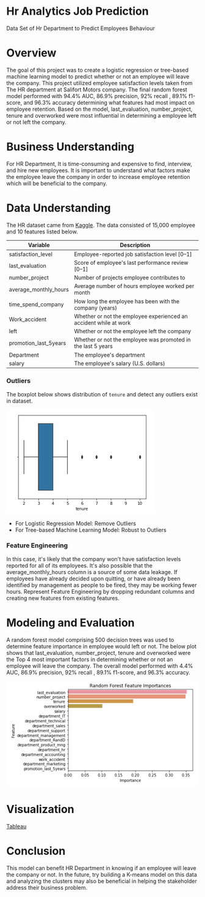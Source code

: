 # Hr Analytics Job Prediction
Data Set of Hr Department to Predict Employees Behaviour

# Overview 
The goal of this project was to create a logistic regression or tree-based machine learning model to predict whether or not an employee will leave the company. This project utilized employee satisfaction levels taken from The HR department at Salifort Motors company. The final random forest model performed with 94.4% AUC, 86.9% precision, 92% recall , 89.1% f1-score, and 96.3% accuracy determining what features had most impact on employee retention. Based on the model, last_evaluation, number_project, tenure and overworked were most influential in determining a employee left or not left the company.

# Business Understanding 
For HR Department, It is time-consuming and expensive to find, interview, and hire new employees. It is important to understand what factors make the employee leave the company in order to increase employee retention which will be beneficial to the company.

# Data Understanding
The HR dataset came from [Kaggle](https://www.kaggle.com/datasets/mfaisalqureshi/hr-analytics-and-job-prediction?select=HR_comma_sep.csv). The data consisted of 15,000 employee and 10 features listed below. 

Variable  |Description |
-----|-----|
satisfaction_level|Employee-reported job satisfaction level [0&ndash;1]
last_evaluation|Score of employee's last performance review [0&ndash;1]
number_project|Number of projects employee contributes to
average_monthly_hours|Average number of hours employee worked per month
time_spend_company|How long the employee has been with the company (years)
Work_accident|Whether or not the employee experienced an accident while at work
left|Whether or not the employee left the company
promotion_last_5years|Whether or not the employee was promoted in the last 5 years
Department|The employee's department
salary|The employee's salary (U.S. dollars)

### Outliers
The boxplot below shows distribution of `tenure` and detect any outliers exist in dataset.

![alt text](https://github.com/chongna95/Hr-Analytics-Job-Prediction/blob/main/images/Boxplot%20of%20Tenure.png)

- For Logistic Regression Model: Remove Outliers
- For Tree-based Machine Learning Model: Robust to Outliers

### Feature Engineering
In this case, it's likely that the company won't have satisfaction levels reported for all of its employees. It's also possible that the average_monthly_hours column is a source of some data leakage. If employees have already decided upon quitting, or have already been identified by management as people to be fired, they may be working fewer hours. Represent Feature Engineering by dropping redundant columns and creating new features from existing features.

# Modeling and Evaluation 
A random forest model comprising 500 decision trees was used to determine feature importance in employee would left or not. The below plot shows that  last_evaluation, number_project, tenure and overworked were the Top 4 most important factors in determining whether or not an employee will leave the company. The overall model performed with 4.4% AUC, 86.9% precision, 92% recall , 89.1% f1-score, and 96.3% accuracy.

![alt text](https://github.com/chongna95/Hr-Analytics-Job-Prediction/blob/main/images/Random%20Forest%20Feature%20Importance.png)

# Visualization 
[Tableau](https://public.tableau.com/app/profile/chong.na.ting/viz/HrAnalyticsJobPredictionEDA/Story3)

# Conclusion
This model can benefit HR Department in knowing if an employee will leave the company or not. In the future, try building a K-means model on this data and analyzing the clusters may also be beneficial in helping the stakeholder address their business problem. 
